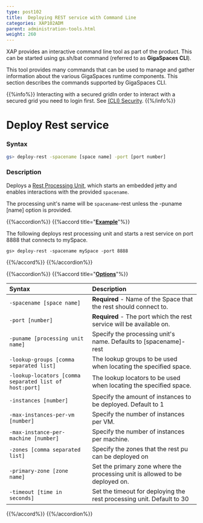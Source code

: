 ```yaml
---
type: post102
title:  Deploying REST service with Command Line
categories: XAP102ADM
parent: administration-tools.html
weight: 260
---
```




XAP provides an interactive command line tool as part of the product. This can be started using gs.sh/bat command (referred to as **GigaSpaces CLI**).

This tool provides many commands that can be used to manage and gather information about the various GigaSpaces runtime components. This section describes the commands supported by GigaSpaces CLI.

{{%info%}}
Interacting with a secured gridIn order to interact with a secured grid you need to login first. See [(CLI) Security]({{%currentsecurl%}}/command-line-interface-cli-security.html).
{{%/info%}}

# Deploy Rest service

### Syntax


```bash
gs> deploy-rest -spacename [space name] -port [port number]
```

### Description

Deploys a [Rest Processing Unit]({{%currentjavaurl%}}/rest-service-overview.html), which starts an embedded jetty and enables interactions with the provided `spacename`.

The processing unit's name will be `spacename`-rest unless the -puname [name] option is provided.


{{%accordion%}}
{{%accord title="**<u>Example</u>**"%}}


The following deploys rest processing unit and starts a rest service on port 8888 that connects to mySpace.

    gs> deploy-rest -spacename mySpace -port 8888


{{%/accord%}}
{{%/accordion%}}

{{%accordion%}}
{{%accord title="**<u>Options</u>**"%}}


|Syntax|Description|
|:-----|:----------|
| `-spacename [space name]` | **Required** - Name of the Space that the rest should connect to.|
| `-port [number]` | **Required** - The port which the rest service will be available on. |
| `-puname [processing unit name]` |  Specify the processing unit's name. Defaults to [spacename]-rest |
| `-lookup-groups [comma separated list]` |  The lookup groups to be used when locating the specified space. |
| `-lookup-locators [comma separated list of host:port]` | The lookup locators to be used when locating the specified space. |
| `-instances [number]` |  Specify the amount of instances to be deployed. Default to 1 |
| `-max-instances-per-vm [number]` |  Specify the number of instances per VM. |
| `-max-instance-per-machine [number]` |  Specify the number of instances per machine. |
| `-zones [comma separated list]` |  Specify the zones that the rest pu can be deployed on |
| `-primary-zone [zone name]` |  Set the primary zone where the processing unit is allowed to be deployed on. |
| `-timeout [time in seconds]` |  Set the timeout for deploying the rest processing unit. Default to 30 |
{{%/accord%}}
{{%/accordion%}}

